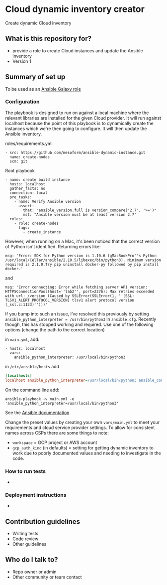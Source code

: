 # Cloud dynamic inventory creator #

Create dynamic Cloud inventory

## What is this repository for?

* provide a role to create Cloud instances and update the Ansible inventory
* Version 1

## Summary of set up
To be used as an [Ansible Galaxy role](https://docs.ansible.com/ansible/latest/galaxy/user_guide.html#installing-roles-from-galaxy)

### Configuration

The playbook is designed to run on against a local machine where the relevant libraries are installed for the given Cloud provider. It will run
against localhost because the point of this playbook is to dynamically create the instances which we're then going to configure. It will then update
the Ansible inventory.

roles/requirements.yml
```yamlex
- src: https://github.com/mesoform/ansible-dynamic-instance.git
  name: create-nodes
  scm: git
```

Root playbook
```yamlex
- name: create build instance
  hosts: localhost
  gather_facts: no
  connection: local
  pre_tasks:
    - name: Verify Ansible version
      assert:
        that: "ansible_version.full is version_compare('2.7', '>=')"
        mst: "Ansible version must be at least version 2.7"
  roles:
    - role: create-nodes
      tags:
        - create_instance
```

However, when running on a Mac, it's been noticed that the correct version of Python isn't
identified. Returning errors like:
```yamlex
msg: 'Error: SDK for Python version is 1.10.6 (gMacBookPro''s Python /usr/local/Cellar/ansible/2.10.5/libexec/bin/python3). Minimum version required is 2.1.0.Try pip uninstall docker-py followed by pip install docker.'
```
and
```yamlex
msg: 'Error connecting: Error while fetching server API version: HTTPSConnectionPool(host=''lab2'', port=2376): Max retries exceeded with url: /version (Caused by SSLError(SSLError(1, ''[SSL: TLSV1_ALERT_PROTOCOL_VERSION] tlsv1 alert protocol version (_ssl.c:1123)'')))'
```
If you bump into such an issue, I’ve resolved this previously by setting `ansible_python_interpreter
= /usr/bin/python3` in `ansible.cfg`. Recently though, this has stopped working and required. Use
one of the following options (change the path to the correct location)

in `main.yml`, add:
```yamlex
- hosts: localhost
  vars:
    ansible_python_interpreter: /usr/local/bin/python3

```
in `/etc/ansible/hosts` add
```ini
[localhosts]
localhost ansible_python_interpreter=/usr/local/bin/python3 ansible_connection=local
```
On the command line add:
```shell
ansible-playbook -v main.yml -e 'ansible_python_interpreter=/usr/local/bin/python3'
```
See the [Ansible documentation](https://docs.ansible.com/ansible/latest/reference_appendices/python_3_support.html)


Change the preset values by creating your own `vars/main.yml` to meet your requirements and cloud service provider
settings. To allow for consistent names across CSPs there are some things to note:
* `workspace` = GCP project or AWS account
* `gcp_auth_kind` (in defaults) = setting for getting dynamic inventory to work due to poorly 
documented values and needing to investigate in the code.


### How to run tests
* 
### Deployment instructions
*

## Contribution guidelines

* Writing tests
* Code review
* Other guidelines

## Who do I talk to?

* Repo owner or admin
* Other community or team contact
